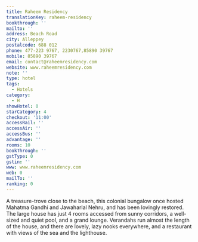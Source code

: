 ```yaml
---
title: Raheem Residency
translationKey: raheem-residency
bookthrough: ''
mailto: ''
address: Beach Road
city: Alleppey
postalcode: 688 012
phone: 477-223 9767, 2230767,85890 39767
mobile: 85890 39767
email: contact@raheemresidency.com
website: www.raheemresidency.com
note: ''
type: hotel
tags:
  - Hotels
category:
  - H
showHotel: 0
starCategory: 4
checkout: '11:00'
accessRail: ''
accessAir: ''
accessBus: ''
advantage: ''
rooms: 10
bookThrough: ''
gstType: 0
gstin: ''
www: www.raheemresidency.com
web: 0
mailTo: ''
ranking: 0
---
```







A treasure-trove close to the beach, this colonial bungalow once hosted Mahatma Gandhi and Jawaharlal Nehru, and has been lovingly restored. The large house has just 4 rooms accessed from sunny corridors, a well-sized and quiet pool, and a grand lounge. Verandahs run almost the length of the house, and there are lovely, lazy nooks everywhere, and a restaurant with views of the sea and the lighthouse.